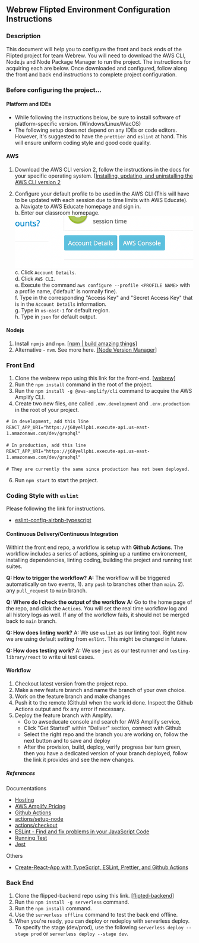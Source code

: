 ## Webrew Flipted Environment Configuration Instructions

### Description

This document will help you to configure the front and back ends of the Flipted project for team Webrew. You will need to download the AWS CLI, Node.js and Node Package Manager to run the project. The instructions for acquiring each are below. Once downloaded and configured, follow along the front and back end instructions to complete project configuration.

### Before configuring the project...

#### Platform and IDEs

+ While following the instructions below, be sure to install software of platform-specific version. (Windows/Linux/MacOS)
+ The following setup does not depend on any IDEs or code editors. However, it's suggested to have the `prettier` and `eslint` at hand. This will ensure uniform coding style and good code quality.

#### AWS

1. Download the AWS CLI version 2, follow the instructions in the docs for your specific operating system. [[Installing, updating, and uninstalling the AWS CLI version 2](https://docs.aws.amazon.com/cli/latest/userguide/install-cliv2.html)

2. Configure your default profile to be used in the AWS CLI (This will have to be updated with each session due to time limits with AWS Educate).<br/>
  a. Navigate to AWS Educate homepage and sign in.<br/>
  b. Enter our classroom homepage.<br/>
  ![aws console](aws_console.png)<br/>
  c. Click `Account Details`.<br/>
  d. Click `AWS CLI`.<br/>
  e. Execute the command `aws configure --profile <PROFILE NAME>` with a profile name, ('default' is normally fine).<br/>
  f. Type in the corresponding "Access Key" and "Secret Access Key" that is in the `Account Details` information.<br/>
  g. Type in `us-east-1` for default region.<br/>
  h. Type in `json` for default output.<br/>


#### Nodejs

1. Install `npmjs` and `npm`. [[npm | build amazing things]](https://www.npmjs.com/get-npm)
2. Alternative - `nvm`. See more here. [[Node Version Manager]](https://github.com/nvm-sh/nvm)

### Front End

1. Clone the webrew repo using this link for the front-end. [[webrew]](https://github.com/CPSECapstone/webrew.git)
2. Run the `npm install` command in the root of the project.
3. Run the `npm install -g @aws-amplify/cli` command to acquire the AWS Amplify CLI.
4. Create two new files, one called `.env.development` and `.env.production` in the root of your project.
```
# In development, add this line
REACT_APP_URI="https://j68yellpbi.execute-api.us-east-1.amazonaws.com/dev/graphql"

# In production, add this line
REACT_APP_URI="https://j68yellpbi.execute-api.us-east-1.amazonaws.com/dev/graphql"

# They are currently the same since production has not been deployed.
```

6. Run `npm start` to start the project.

### Coding Style with `eslint`

Please following the link for instructions.
+ [eslint-config-airbnb-typescript](https://www.npmjs.com/package/eslint-config-airbnb-typescript)

#### Continuous Delivery/Continuous Integration

Withint the front end repo, a workflow is setup with **Github Actions**. The workflow includes a series of actions, spining up a runtime environement, installing dependencies, linting coding, building the project and running test suites.

**Q: How to trigger the workflow?**
**A:** The workflow will be triggered automatically on two events,
  1). any `push` to branches other than `main`.
  2). any `pull_request` to `main` branch.

**Q: Where do I check the output of the workflow**
**A:** Go to the home page of the repo, and click the `Actions`. You will set the real time workflow log and all history logs as well. If any of the workflow fails, it should not be merged back to `main` branch.

**Q: How does linting work?**
A: We use `eslint` as our linting tool. Right now we are using default setting from `eslint`. This might be changed in future.

**Q: How does testing work?**
A: We use `jest` as our test runner and `testing-library/react` to write ui test cases.

#### Workflow

1. Checkout latest version from the project repo.
2. Make a new feature branch and name the branch of your own choice.
3. Work on the feature branch and make changes
4. Push it to the remote (Github) when the work id done. Inspect the Github Actions output and fix any error if necessary.
5. Deploy the feature branch with Amplify.
   + Go to awseducate console and search for AWS Amplify service,
   + Click "Get Started" within "Deliver" section, connect with Github
   + Select the right repo and the branch you are working on, follow the next button and to save and deploy
   + After the provision, build, deploy, verify progress bar turn green, then you have a dedicated version of your branch deployed, follow the link it provides and see the new changes.

##### References

Documentations

+ [Hosting](https://aws.amazon.com/amplify/hosting/)
+ [AWS Amplify Pricing](https://aws.amazon.com/amplify/pricing/?nc=sn&loc=3)
+ [Github Actions](https://docs.github.com/en/actions)
+ [actions/setup-node](https://github.com/actions/setup-node)
+ [actions/checkout](https://github.com/actions/checkout)
+ [ESLint - Find and fix problems in your JavaScript Code](https://eslint.org/)
+ [Running Test](https://create-react-app.dev/docs/running-tests/)
+ [Jest](https://jestjs.io/)

Others
+ [Create-React-App with TypeScript, ESLint, Prettier, and Github Actions](https://brygrill.medium.com/create-react-app-with-typescript-eslint-prettier-and-github-actions-f3ce6a571c97])

### Back End

1. Clone the flipped-backend repo using this link. [[flipted-backend]](https://github.com/CPSECapstone/flipted-backend.git)
2. Run the `npm install -g serverless` command.
3. Run the `npm install` command.
4. Use the `serverless offline` command to test the back end offline.
5. When you're ready, you can deploy or redeploy with serverless deploy. To specify the stage (dev/prod), use the following `serverless deploy --stage prod` or `serverless deploy --stage dev`.
